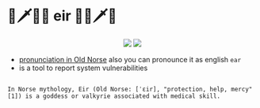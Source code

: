 # 🐛🗡️👩‍⚕️ eir 👩‍⚕️🗡️🐛

<p align="center">
    <a href="https://github.com/logchange/eir/graphs/contributors" alt="Contributors">
        <img src="https://img.shields.io/github/contributors/logchange/eir" /></a>
    <a href="https://github.com/logchange/eir/pulse" alt="Activity">
        <img src="https://img.shields.io/github/commit-activity/m/logchange/eir" /></a>
</p>

- [pronunciation in Old Norse](https://www.youtube.com/watch?v=WcS67uFjFOI) also you can pronounce it as english `ear`
- is a tool to report system vulnerabilities

```

In Norse mythology, Eir (Old Norse: [ˈɛir], "protection, help, mercy"[1]) is a goddess or valkyrie associated with medical skill. 

```